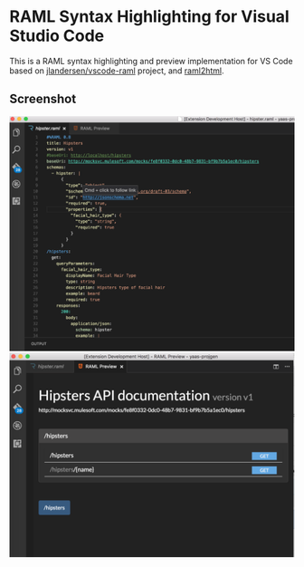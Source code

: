 # RAML Syntax Highlighting for Visual Studio Code
This is a RAML syntax highlighting and preview implementation for VS Code based on [jlandersen/vscode-raml](https://github.com/jlandersen/vscode-raml) project, and [raml2html](https://github.com/raml2html/raml2html).

## Screenshot
![Screenshot-1](media/screenshot_highlight.png)
![Screenshot-2](media/screenshot_preview.png)